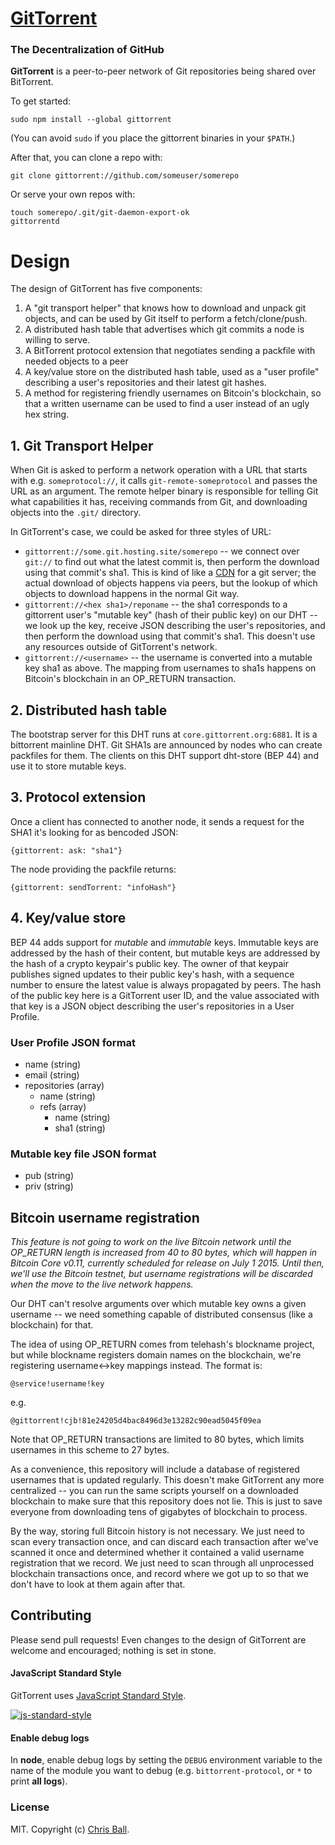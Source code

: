 # [GitTorrent](http://gittorrent.org)

### The Decentralization of GitHub

**GitTorrent** is a peer-to-peer network of Git repositories being shared over BitTorrent.

To get started:
```
sudo npm install --global gittorrent
```
(You can avoid `sudo` if you place the gittorrent binaries in your `$PATH`.)

After that, you can clone a repo with:
```
git clone gittorrent://github.com/someuser/somerepo
```
Or serve your own repos with:
```
touch somerepo/.git/git-daemon-export-ok
gittorrentd
```

# Design

The design of GitTorrent has five components:  

1. A "git transport helper" that knows how to download and unpack git objects, and can be used by Git itself to perform a fetch/clone/push.  
1. A distributed hash table that advertises which git commits a node is willing to serve.  
1. A BitTorrent protocol extension that negotiates sending a packfile with needed objects to a peer  
1. A key/value store on the distributed hash table, used as a "user profile" describing a user's repositories and their latest git hashes.  
1. A method for registering friendly usernames on Bitcoin's blockchain, so that a written username can be used to find a user instead of an ugly hex string.

## 1. Git Transport Helper

When Git is asked to perform a network operation with a URL that starts with e.g. `someprotocol://`, it calls `git-remote-someprotocol` and passes the URL as an argument.  The remote helper binary is responsible for telling Git what capabilities it has, receiving commands from Git, and downloading objects into the `.git/` directory.

In GitTorrent's case, we could be asked for three styles of URL:
* `gittorrent://some.git.hosting.site/somerepo` -- we connect over `git://` to find out what the latest commit is, then perform the download using that commit's sha1.  This is kind of like a [CDN](CDN) for a git server; the actual download of objects happens via peers, but the lookup of which objects to download happens in the normal Git way.
* `gittorrent://<hex sha1>/reponame` -- the sha1 corresponds to a gittorrent user's "mutable key" (hash of their public key) on our DHT -- we look up the key, receive JSON describing the user's repositories, and then perform the download using that commit's sha1.  This doesn't use any resources outside of GitTorrent's network.
* `gittorrent://<username>` -- the username is converted into a mutable key sha1 as above.  The mapping from usernames to sha1s happens on Bitcoin's blockchain in an OP_RETURN transaction.

## 2. Distributed hash table

The bootstrap server for this DHT runs at `core.gittorrent.org:6881`.  It is a bittorrent mainline DHT.  Git SHA1s are announced by nodes who can create packfiles for them.  The clients on this DHT support dht-store (BEP 44) and use it to store mutable keys.

## 3. Protocol extension

Once a client has connected to another node, it sends a request for the SHA1 it's looking for as bencoded JSON:
```
{gittorrent: ask: "sha1"}
```
The node providing the packfile returns:
```
{gittorrent: sendTorrent: "infoHash"}
```

## 4. Key/value store
BEP 44 adds support for *mutable* and *immutable* keys.  Immutable keys are addressed by the hash of their content, but mutable keys are addressed by the hash of a crypto keypair's public key.  The owner of that keypair publishes signed updates to their public key's hash, with a sequence number to ensure the latest value is always propagated by peers.  The hash of the public key here is a GitTorrent user ID, and the value associated with that key is a JSON object describing the user's repositories in a User Profile.

### User Profile JSON format
* name (string)
* email (string)
* repositories (array)
  * name (string)
  * refs (array)
    * name (string)
    * sha1 (string)

### Mutable key file JSON format
* pub (string)
* priv (string)

## Bitcoin username registration

*This feature is not going to work on the live Bitcoin network until the OP_RETURN length is increased from 40 to 80 bytes, which will happen in Bitcoin Core v0.11, currently scheduled for release on July 1 2015.  Until then, we'll use the Bitcoin testnet, but username registrations will be discarded when the move to the live network happens.*

Our DHT can't resolve arguments over which mutable key owns a given username -- we need something capable of distributed consensus (like a blockchain) for that.

The idea of using OP_RETURN comes from telehash's blockname project, but while blockname registers domain names on the blockchain, we're registering username<->key mappings instead.  The format is:
```
@service!username!key
```
e.g.
```
@gittorrent!cjb!81e24205d4bac8496d3e13282c90ead5045f09ea
```

Note that OP_RETURN transactions are limited to 80 bytes, which limits usernames in this scheme to 27 bytes.

As a convenience, this repository will include a database of registered usernames that is updated regularly.  This doesn't make GitTorrent any more centralized -- you can run the same scripts yourself on a downloaded blockchain to make sure that this repository does not lie.  This is just to save everyone from downloading tens of gigabytes of blockchain to process.

By the way, storing full Bitcoin history is not necessary.  We just need to scan every transaction once, and can discard each transaction after we've scanned it once and determined whether it contained a valid username registration that we record.  We just need to scan through all unprocessed blockchain transactions once, and record where we got up to so that we don't have to look at them again after that.

## Contributing

Please send pull requests!  Even changes to the design of GitTorrent are welcome and encouraged; nothing is set in stone.

#### JavaScript Standard Style

GitTorrent uses [JavaScript Standard Style](https://github.com/feross/standard).

[![js-standard-style](https://raw.githubusercontent.com/feross/standard/master/badge.png)](https://github.com/feross/standard)

#### Enable debug logs

In **node**, enable debug logs by setting the `DEBUG` environment variable to the name of the
module you want to debug (e.g. `bittorrent-protocol`, or `*` to print **all logs**).

### License

MIT. Copyright (c) [Chris Ball](http://printf.net).
